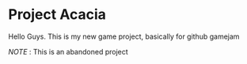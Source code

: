 # Project Acacia

Hello Guys. This is my new game project, basically for github gamejam

*NOTE* : This is an abandoned project